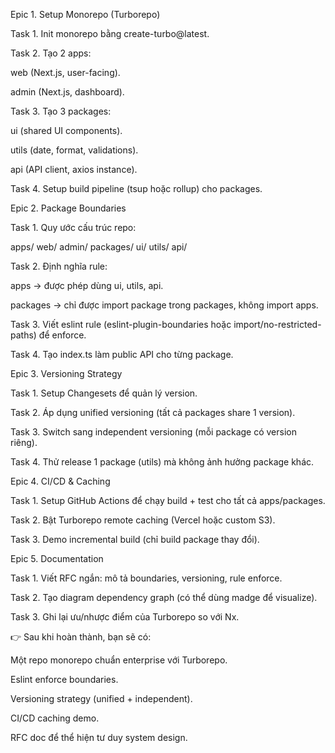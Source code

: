 Epic 1. Setup Monorepo (Turborepo)

Task 1. Init monorepo bằng create-turbo@latest.

Task 2. Tạo 2 apps:

web (Next.js, user-facing).

admin (Next.js, dashboard).

Task 3. Tạo 3 packages:

ui (shared UI components).

utils (date, format, validations).

api (API client, axios instance).

Task 4. Setup build pipeline (tsup hoặc rollup) cho packages.

Epic 2. Package Boundaries

Task 1. Quy ước cấu trúc repo:

apps/
web/
admin/
packages/
ui/
utils/
api/

Task 2. Định nghĩa rule:

apps → được phép dùng ui, utils, api.

packages → chỉ được import package trong packages, không import apps.

Task 3. Viết eslint rule (eslint-plugin-boundaries hoặc import/no-restricted-paths) để enforce.

Task 4. Tạo index.ts làm public API cho từng package.

Epic 3. Versioning Strategy

Task 1. Setup Changesets để quản lý version.

Task 2. Áp dụng unified versioning (tất cả packages share 1 version).

Task 3. Switch sang independent versioning (mỗi package có version riêng).

Task 4. Thử release 1 package (utils) mà không ảnh hưởng package khác.

Epic 4. CI/CD & Caching

Task 1. Setup GitHub Actions để chạy build + test cho tất cả apps/packages.

Task 2. Bật Turborepo remote caching (Vercel hoặc custom S3).

Task 3. Demo incremental build (chỉ build package thay đổi).

Epic 5. Documentation

Task 1. Viết RFC ngắn: mô tả boundaries, versioning, rule enforce.

Task 2. Tạo diagram dependency graph (có thể dùng madge để visualize).

Task 3. Ghi lại ưu/nhược điểm của Turborepo so với Nx.

👉 Sau khi hoàn thành, bạn sẽ có:

Một repo monorepo chuẩn enterprise với Turborepo.

Eslint enforce boundaries.

Versioning strategy (unified + independent).

CI/CD caching demo.

RFC doc để thể hiện tư duy system design.
